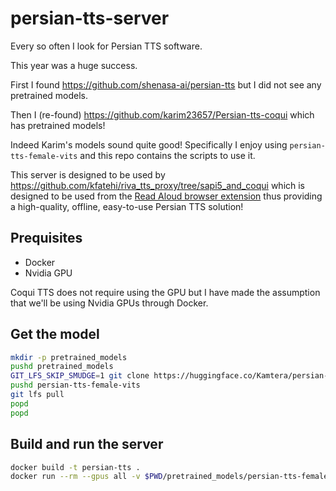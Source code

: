 # persian-tts-server

Every so often I look for Persian TTS software.

This year was a huge success.

First I found https://github.com/shenasa-ai/persian-tts but I did not see any pretrained models.

Then I (re-found) https://github.com/karim23657/Persian-tts-coqui which has pretrained models!

Indeed Karim's models sound quite good! Specifically I enjoy using `persian-tts-female-vits` and this repo contains the scripts to use it.

This server is designed to be used by https://github.com/kfatehi/riva_tts_proxy/tree/sapi5_and_coqui which is designed to be used from the [Read Aloud browser extension](https://github.com/ken107/read-aloud) thus providing a high-quality, offline, easy-to-use Persian TTS solution!

## Prequisites

* Docker
* Nvidia GPU

Coqui TTS does not require using the GPU but I have made the assumption that we'll be using Nvidia GPUs through Docker.

## Get the model


```bash
mkdir -p pretrained_models
pushd pretrained_models
GIT_LFS_SKIP_SMUDGE=1 git clone https://huggingface.co/Kamtera/persian-tts-female-vits
pushd persian-tts-female-vits
git lfs pull
popd
popd
```

## Build and run the server

```bash
docker build -t persian-tts .
docker run --rm --gpus all -v $PWD/pretrained_models/persian-tts-female-vits:/kaggle/working -p 5000:5000 -it persian-tts
```